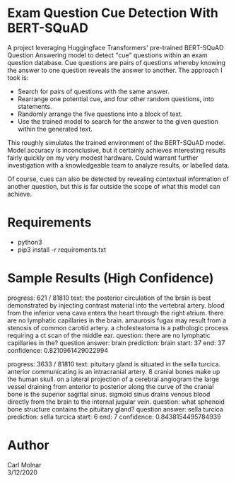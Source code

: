 # Exam Question Cue Detection With BERT-SQuAD
A project leveraging Huggingface Transformers' pre-trained BERT-SQuAD Question Answering model to detect "cue" questions within an exam question database. 
Cue questions are pairs of questions whereby knowing the answer to one question reveals the answer to another.
The approach I took is:
- Search for pairs of questions with the same answer.
- Rearrange one potential cue, and four other random questions, into statements.
- Randomly arrange the five questions into a block of text.
- Use the trained model to search for the answer to the given question within the generated text.

This roughly simulates the trained environment of the BERT-SQuAD model.
Model accuracy is inconclusive, but it certainly achieves interesting results fairly quickly on my very modest hardware.
Could warrant further investigation with a knowledgeable team to analyze results, or labelled data.

Of course, cues can also be detected by revealing contextual information of another question, but this is far outside the scope of what this model can achieve.

# Requirements
- python3
- pip3 install -r requirements.txt

# Sample Results (High Confidence)
progress: 621 / 81810
text: the posterior circulation of the brain is best demonstrated by injecting contrast material into the vertebral artery. 
blood from the inferior vena cava enters the heart through the right atrium. 
there are no lymphatic capillaries in the brain. 
amaurosis fugax may result from a stenosis of common carotid artery. 
a cholesteatoma is a pathologic process requiring a ct scan of the middle ear.
question: there are no lymphatic capillaries in the?
question answer: brain
prediction: brain
start: 37
end: 37
confidence: 0.8210961429022994

progress: 3633 / 81810
text: 
pituitary gland is situated in the sella turcica. 
anterior communicating is an intracranial artery. 
8 cranial bones make up the human skull. 
on a lateral projection of a cerebral angiogram the large vessel draining from anterior to posterior along the curve of the cranial bone is the superior sagittal sinus. 
sigmoid sinus drains venous blood directly from the brain to the internal jugular vein.
question: what sphenoid bone structure contains the pituitary gland?
question answer: sella turcica
prediction: sella turcica
start: 6
end: 7
confidence: 0.8438154495784939

# Author  
Carl Molnar  
3/12/2020